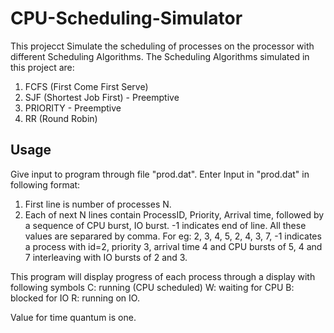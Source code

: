 # CPU-Scheduling-Simulator

This projecct Simulate the scheduling of processes on the processor with different Scheduling Algorithms. The Scheduling Algorithms simulated in this project are:
1. FCFS (First Come First Serve)
2. SJF (Shortest Job First) - Preemptive
3. PRIORITY - Preemptive
4. RR (Round Robin)

## Usage
Give input to program through file "prod.dat". Enter Input in "prod.dat" in following format:
1. First line is number of processes N.
2. Each of next N lines contain ProcessID, Priority, Arrival time, followed by a sequence of CPU burst, IO burst. -1 indicates end of line. All these values are separared by comma. For eg: 2, 3, 4, 5, 2, 4, 3, 7, -1 indicates a process with id=2, priority 3, arrival time 4 and CPU bursts of 5, 4 and 7 interleaving with IO bursts of 2 and 3.

This program will display progress of each process through a display with following symbols
C: running (CPU scheduled)
W: waiting for CPU
B: blocked for IO
R: running on IO.

Value for time quantum is one.
